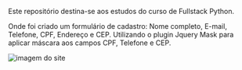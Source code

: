 Este repositório destina-se aos estudos do curso de Fullstack Python.

Onde foi criado um formulário de cadastro: Nome completo, E-mail, Telefone, CPF, Endereço e CEP.
Utilizando  o plugin Jquery Mask para aplicar máscara aos campos CPF, Telefone e CEP.

![imagem do site](https://github.com/EmersonPenelli/FullStack-EBAC/assets/132641090/4e9c4173-1724-459e-a716-9a416f8c43c2)
